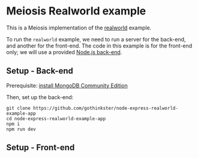 # Meiosis Realworld example

This is a Meiosis implementation of the [realworld](https://github.com/gothinkster/realworld) example.

To run the `realworld` example, we need to run a server for the back-end, and another for the
front-end. The code in this example is for the front-end only; we will use a provided
[Node.js back-end](https://github.com/gothinkster/node-express-realworld-example-app).

## Setup - Back-end

Prerequisite: [install MongoDB Community Edition](https://docs.mongodb.com/manual/installation/#tutorials)

Then, set up the back-end:

```
git clone https://github.com/gothinkster/node-express-realworld-example-app
cd node-express-realworld-example-app
npm i
npm run dev
```

## Setup - Front-end

